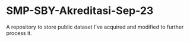 # SMP-SBY-Akreditasi-Sep-23
A repository to store public dataset I've acquired and modified to further process it.
